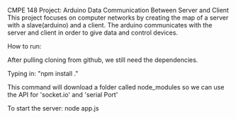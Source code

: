 CMPE 148 Project: Arduino Data Communication Between Server and Client
This project focuses on computer networks by creating the map of a server with a slave(arduino) and a client. The arduino communicates with the server and client in order to give data and control devices.

How to run: 


After pulling cloning from github, we still need the dependencies.

Typing in: "npm install ."

This command will download a folder called node_modules so we can use the API for 'socket.io' and 'serial Port'

To start the server:
    node app.js

